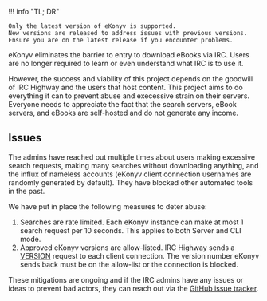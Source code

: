 !!! info "TL; DR"

    Only the latest version of eKonyv is supported.
    New versions are released to address issues with previous versions.
    Ensure you are on the latest release if you encounter problems.

eKonyv eliminates the barrier to entry to download eBooks via IRC.
Users are no longer required to learn or even understand what IRC is to use it.

However, the success and viability of this project depends on the goodwill of IRC Highway and the users that host content.
This project aims to do everything it can to prevent abuse and execessive strain on their servers.
Everyone needs to appreciate the fact that the search servers, eBook servers, and eBooks are self-hosted and do not generate any income.


## Issues

The admins have reached out multiple times about users making excessive search requests, making many searches without downloading anything, and the influx of nameless accounts (eKonyv client connection usernames are randomly generated by default).
They have blocked other automated tools in the past.

We have put in place the following measures to deter abuse:

1. Searches are rate limited. Each eKonyv instance can make at most 1 search request per 10 seconds.
   This applies to both Server and CLI mode.
2. Approved eKonyv versions are allow-listed.
   IRC Highway sends a [VERSION](https://en.wikipedia.org/wiki/Client-to-client_protocol#VERSION) request to each client connection.
   The version number eKonyv sends back must be on the allow-list or the connection is blocked.

These mitigations are ongoing and if the IRC admins have any issues or ideas to prevent bad actors, they can reach out via the [GitHub issue tracker](https://github.com/manfromdownunder/eKonyv/issues).
